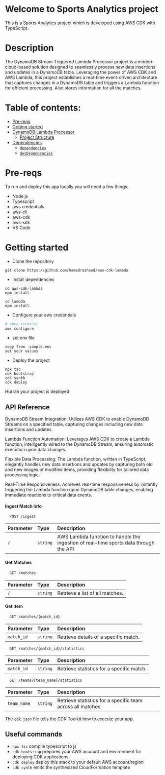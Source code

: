 # Welcome to Sports Analytics project

This is a Sports Analytics project which is developed using AWS CDK with TypeScript.

# Description
The DynamoDB Stream-Triggered Lambda Processor project is a modern cloud-based solution designed to seamlessly process new data insertions and updates in a DynamoDB table. Leveraging the power of AWS CDK and AWS Lambda, this project establishes a real-time event-driven architecture that captures changes in a DynamoDB table and triggers a Lambda function for efficient processing. Also stores information for all the matches.
# Table of contents:

- [Pre-reqs](#pre-reqs)
- [Getting started](#getting-started)
- [DynamoDB Lambda Processor](#lambda-backend)
	- [Project Structure](#project-structure)
- [Dependencies](#dependencies)
	- [`dependencies`](#dependencies-1)
	- [`devDependencies`](#devdependencies)

# Pre-reqs
To run and deploy this app locally you will need a few things:
- Node.js
- Typescript
- aws credentials
- aws-cli
- aws-cdk
- aws-sdk
- VS Code


# Getting started
- Clone the repository
```
git clone https://github.com/hamadrasheed/aws-cdk-lambda
```
- Install dependencies
```
cd aws-cdk-lambda
npm install

cd lambda
npm install
```
- Configure your aws credentials
```bash
# open terminal
aws configure
```

- set env file
```
copy from .sample.env
set your values 
```
- Deploy the project
```
npx tsc
cdk bootstrap
cdk synth
cdk deploy
```
Hurrah your project is deployed!

## API Reference

DynamoDB Stream Integration: Utilizes AWS CDK to enable DynamoDB Streams on a specified table, capturing changes including new data insertions and updates.

Lambda Function Automation: Leverages AWS CDK to create a Lambda function, intelligently wired to the DynamoDB Stream, ensuring automatic execution upon data changes.

Flexible Data Processing: The Lambda function, written in TypeScript, elegantly handles new data insertions and updates by capturing both old and new images of modified items, providing flexibility for tailored data processing logic.

Real-Time Responsiveness: Achieves real-time responsiveness by instantly triggering the Lambda function upon DynamoDB table changes, enabling immediate reactions to critical data events.

#### Ingest Match Info

```http
  POST /ingest
```

| Parameter | Type     | Description                |
| :-------- | :------- | :------------------------- |
| `/` | `string` | AWS Lambda function to handle the ingestion of real-time sports data through the API |


#### Get Matches

```http
  GET /matches
```

| Parameter | Type     | Description                |
| :-------- | :------- | :------------------------- |
| `/` | `string` | Retrieve a list of all matches. |

#### Get item

```http
  GET /matches/{match_id}
```

| Parameter | Type     | Description                       |
| :-------- | :------- | :-------------------------------- |
| `match_id`      | `string` |  Retrieve details of a specific match. |

```http
  GET /matches/{match_id}/statistics
```

| Parameter | Type     | Description                       |
| :-------- | :------- | :-------------------------------- |
| `match_id`      | `string` |  Retrieve statistics for a specific match. |

```http
  GET /teams/{team_name}/statistics
```

| Parameter | Type     | Description                       |
| :-------- | :------- | :-------------------------------- |
| `team_name`      | `string` |  Retrieve statistics for a specific team across all matches. |




The `cdk.json` file tells the CDK Toolkit how to execute your app.

## Useful commands

* `npx tsc`   compile typescript to js
* `cdk bootstrap`   prepares your AWS account and environment for deploying CDK applications.
* `cdk deploy`      deploy this stack to your default AWS account/region
* `cdk synth`       emits the synthesized CloudFormation template
